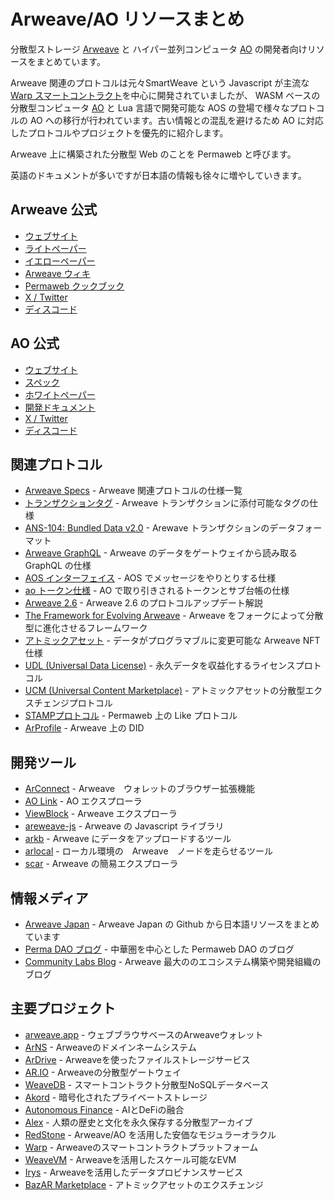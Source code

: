 # Arweave/AO リソースまとめ
分散型ストレージ [Arweave](https://arweave.org) と ハイパー並列コンピュータ [AO](https://ao.arweave.dev) の開発者向けリソースをまとめています。

Arweave 関連のプロトコルは元々SmartWeave という Javascript が主流な [Warp スマートコントラクト](https://warp.cc/)を中心に開発されていましたが、 WASM ベースの分散型コンピュータ [AO](https://ao.arweave.dev) と Lua 言語で開発可能な AOS の登場で様々なプロトコルの AO への移行が行われています。古い情報との混乱を避けるため AO に対応したプロトコルやプロジェクトを優先的に紹介します。

Arweave 上に構築された分散型 Web のことを Permaweb と呼びます。

英語のドキュメントが多いですが日本語の情報も徐々に増やしていきます。

## Arweave 公式

- [ウェブサイト](https://arweave.org/)
- [ライトペーパー](https://www.arweave.org/files/arweave-lightpaper.pdf)
- [イエローペーパー](https://www.arweave.org/yellow-paper.pdf)
- [Arweave ウィキ](https://arwiki.arweave.dev)
- [Permaweb クックブック](https://cookbook.arweave.dev/)
- [X / Twitter](https://x.com/ArweaveEco)
- [ディスコード](https://discord.gg/AhsZfBm)

## AO 公式

- [ウェブサイト](https://ao.arweave.dev/)
- [スペック](https://ao.arweave.dev/#/read)
- [ホワイトペーパー](https://5z7leszqicjtb6bjtij34ipnwjcwk3owtp7szjirboxmwudpd2tq.arweave.net/7n6ySzBAkzD4KZoTviHtskVlbdab_yylEQuuy1BvHqc)
- [開発ドキュメント](https://cookbook_ao.g8way.io/)
- [X / Twitter](https://x.com/aoTheComputer)
- [ディスコード](https://discord.gg/dYXtHwc9dc)

## 関連プロトコル

- [Arweave Specs](https://specs.arweave.dev/) - Arweave 関連プロトコルの仕様一覧
- [トランザクションタグ](https://cookbook.arweave.dev/concepts/tags.html) - Arweave トランザクションに添付可能なタグの仕様
- [ANS-104: Bundled Data v2.0](https://specs.arweave.dev/?tx=xwOgX-MmqN5_-Ny_zNu2A8o-PnTGsoRb_3FrtiMAkuw) - Arewave トランザクションのデータフォーマット
- [Arweave GraphQL](https://gql-guide.vercel.app/) - Arweave のデータをゲートウェイから読み取る GraphQL の仕様
- [AOS インターフェイス](https://cookbook_ao.g8way.io/concepts/tour.html) - AOS でメッセージをやりとりする仕様
- [ao トークン仕様](https://cookbook_ao.g8way.io/references/token.html) - AO で取り引きされるトークンとサブ台帳の仕様
- [Arweave 2.6](https://2-6-spec.arweave.dev/) - Arweave 2.6 のプロトコルアップデート解説
- [The Framework for Evolving Arweave](https://vmqar5ywl4r2qg5hqurmnk2sgfuiqy3roqxwiap3fhrfkmjrceta.arweave.net/qyAI9xZfI6gbp4UixqtSMWiIY3F0L2QB-yniVTExESY) - Arweave をフォークによって分散型に進化させるフレームワーク
- [アトミックアセット](https://specs.g8way.io/?tx=FHoS7GZ-MiLy7Uaw0GFFX_DcLrgSpUBV6TtxB-mqAQ0) - データがプログラマブルに変更可能な Arweave NFT仕様
- [UDL (Universal Data License)](https://udlicense.arweave.net/) - 永久データを収益化するライセンスプロトコル
- [UCM (Universal Content Marketplace)](https://ucm-wiki.g8way.io/) - アトミックアセットの分散型エクスチェンジプロトコル
- [STAMPプロトコル](https://stamps.arweave.dev/#/en/main) - Permaweb 上の Like プロトコル
- [ArProfile](https://arprofile.arweave.dev/) - Arweave 上の DID

## 開発ツール

- [ArConnect](https://www.arconnect.io/) - Arweave　ウォレットのブラウザー拡張機能
- [AO Link](https://ao.link) - AO エクスプローラ
- [ViewBlock](https://viewblock.io/arweave) - Arweave エクスプローラ
- [areweave-js](https://github.com/ArweaveTeam/arweave-js) - Arweave の Javascript ライブラリ
- [arkb](https://github.com/textury/arkb) - Arweave にデータをアップロードするツール
- [arlocal](https://github.com/textury/arlocal) - ローカル環境の　Arweave　ノードを走らせるツール
- [scar](https://github.com/renzholy/scar) - Arweave の簡易エクスプローラ

## 情報メディア

- [Arweave Japan](https://github.com/arweavejp) - Arweave Japan の Github から日本語リソースをまとめています
- [Perma DAO ブログ](https://medium.com/@perma_dao) - 中華圏を中心とした Permaweb DAO のブログ
- [Community Labs Blog](https://www.communitylabs.com/blog) - Arweave 最大ののエコシステム構築や開発組織のブログ

## 主要プロジェクト

- [arweave.app](https://arweave.app) - ウェブブラウサベースのArweaveウォレット
- [ArNS](https://arns.app/) - Arweaveのドメインネームシステム
- [ArDrive](https://ardrive.io) - Arweaveを使ったファイルストレージサービス
- [AR.IO](https://ar.io) - Arweaveの分散型ゲートウェイ
- [WeaveDB](https://weavedb.dev) - スマートコントラクト分散型NoSQLデータベース
- [Akord](https://akord.com) - 暗号化されたプライベートストレージ
- [Autonomous Finance](https://www.autonomous.finance/) - AIとDeFiの融合
- [Alex](https://alex.arweave.dev/) - 人類の歴史と文化を永久保存する分散型アーカイブ
- [RedStone](https://redstone.finance/) - Arweave/AO を活用した安価なモジュラーオラクル
- [Warp](https://warp.cc/) - Arweaveのスマートコントラクトプラットフォーム
- [WeaveVM](https://www.wvm.dev/) - Arweaveを活用したスケール可能なEVM
- [Irys](https://irys.xyz) - Arweaveを活用したデータプロビナンスサービス
- [BazAR Marketplace](https://ao-bazar.arweave.net/) - アトミックアセットのエクスチェンジ
